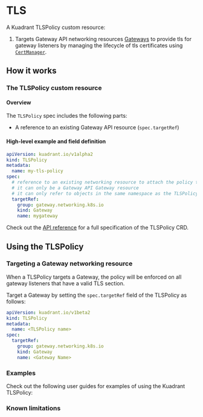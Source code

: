 # TLS

A Kuadrant TLSPolicy custom resource:

1. Targets Gateway API networking resources [Gateways](https://gateway-api.sigs.k8s.io/reference/spec/#gateway.networking.k8s.io/v1.Gateway) to provide tls for gateway listeners by managing the lifecycle of tls certificates using [`CertManager`](https://cert-manager.io).

## How it works

[//]: # (ToDo mnairn)

### The TLSPolicy custom resource

#### Overview

[//]: # (ToDo mnairn)

The `TLSPolicy` spec includes the following parts:

* A reference to an existing Gateway API resource (`spec.targetRef`)

#### High-level example and field definition

[//]: # (ToDo mnairn)

```yaml
apiVersion: kuadrant.io/v1alpha2
kind: TLSPolicy
metadata:
  name: my-tls-policy
spec:
  # reference to an existing networking resource to attach the policy to
  # it can only be a Gateway API Gateway resource
  # it can only refer to objects in the same namespace as the TLSPolicy
  targetRef:
    group: gateway.networking.k8s.io
    kind: Gateway
    name: mygateway
```

Check out the [API reference](reference/tlspolicy.md) for a full specification of the TLSPolicy CRD.

## Using the TLSPolicy

[//]: # (ToDo mnairn)

### Targeting a Gateway networking resource

When a TLSPolicy targets a Gateway, the policy will be enforced on all gateway listeners that have a valid TLS section.

Target a Gateway by setting the `spec.targetRef` field of the TLSPolicy as follows:

```yaml
apiVersion: kuadrant.io/v1beta2
kind: TLSPolicy
metadata:
  name: <TLSPolicy name>
spec:
  targetRef:
    group: gateway.networking.k8s.io
    kind: Gateway
    name: <Gateway Name>
```

### Examples

Check out the following user guides for examples of using the Kuadrant TLSPolicy:

[//]: # (ToDo mnairn)

### Known limitations

[//]: # (ToDo mnairn)
